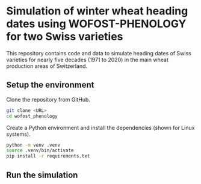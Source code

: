 # Simulation of winter wheat heading dates using WOFOST-PHENOLOGY for two Swiss varieties

This repository contains code and data to simulate heading dates of Swiss varieties for nearly five decades (1971 to 2020) in the main wheat production areas of Switzerland.

## Setup the environment

Clone the repository from GitHub.

```bash
git clone <URL>
cd wofost_phenology
```

Create a Python environment and install the dependencies (shown for Linux systems).

```bash
python -m venv .venv
source .venv/bin/activate
pip install -r requirements.txt
```

## Run the simulation

